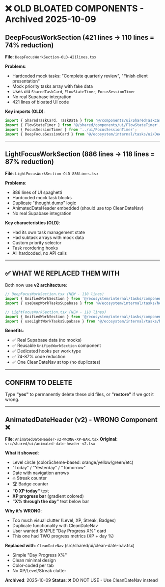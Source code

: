 # ❌ OLD BLOATED COMPONENTS - Archived 2025-10-09

## DeepFocusWorkSection (421 lines → 110 lines = 74% reduction)

**File**: `DeepFocusWorkSection-OLD-421lines.tsx`

**Problems**:
- Hardcoded mock tasks: "Complete quarterly review", "Finish client presentation"
- Mock priority tasks array with fake data
- Uses old `SharedTaskCard`, `FlowStateTimer`, `FocusSessionTimer`
- No real Supabase integration
- 421 lines of bloated UI code

**Key imports (OLD)**:
```typescript
import { SharedTaskCard, TaskData } from '@/components/ui/SharedTaskCard';
import { FlowStateTimer } from '@/shared/components/ui/FlowStateTimer';
import { FocusSessionTimer } from '../ui/FocusSessionTimer';
import { DeepFocusSessionCard } from '@/ecosystem/internal/tasks/ui/DeepFocusSessionCard';
```

---

## LightFocusWorkSection (886 lines → 118 lines = 87% reduction)

**File**: `LightFocusWorkSection-OLD-886lines.tsx`

**Problems**:
- 886 lines of UI spaghetti
- Hardcoded mock task blocks
- Duplicate "thought dump" logic
- AnimatedDateHeader embedded (should use top CleanDateNav)
- No real Supabase integration

**Key characteristics (OLD)**:
- Had its own task management state
- Had subtask arrays with mock data
- Custom priority selector
- Task reordering hooks
- All hardcoded, no API calls

---

## ✅ WHAT WE REPLACED THEM WITH

Both now use **v2 architecture**:

```typescript
// DeepFocusWorkSection.tsx (NEW - 110 lines)
import { UnifiedWorkSection } from '@/ecosystem/internal/tasks/components/UnifiedWorkSection';
import { useDeepWorkTasksSupabase } from '@/ecosystem/internal/tasks/hooks/useDeepWorkTasksSupabase';

// LightFocusWorkSection.tsx (NEW - 118 lines)  
import { UnifiedWorkSection } from '@/ecosystem/internal/tasks/components/UnifiedWorkSection';
import { useLightWorkTasksSupabase } from '@/ecosystem/internal/tasks/hooks/useLightWorkTasksSupabase';
```

**Benefits**:
- ✅ Real Supabase data (no mocks)
- ✅ Reusable `UnifiedWorkSection` component
- ✅ Dedicated hooks per work type
- ✅ 74-87% code reduction
- ✅ One CleanDateNav at top (no duplicates)

---

## CONFIRM TO DELETE

Type **"yes"** to permanently delete these old files, or **"restore"** if we got it wrong.

---

## AnimatedDateHeader (v2) - WRONG Component ❌

**File**: `AnimatedDateHeader-v2-WRONG-XP-BAR.tsx`
**Original**: `src/shared/ui/animated-date-header-v2.tsx`

**What it showed**:
- Level circle (colorScheme-based: orange/yellow/green/etc)
- "Today" / "Yesterday" / "Tomorrow"
- Date with navigation arrows
- 🔥 Streak counter
- 🏆 Badge counter  
- **"0 XP today"** text
- **XP progress bar** (gradient colored)
- **"X% through the day"** text below bar

**Why it's WRONG**:
- Too much visual clutter (Level, XP, Streak, Badges)
- Duplicate functionality with CleanDateNav
- User wanted SIMPLE "Day Progress X%" card
- This one had TWO progress metrics (XP + day %)

**Replaced with**: `CleanDateNav` (src/shared/ui/clean-date-nav.tsx)
- Simple "Day Progress X%" 
- Clean minimal design
- Color-coded per tab
- No XP/Level/Streak clutter

**Archived**: 2025-10-09
**Status**: ❌ DO NOT USE - Use CleanDateNav instead

